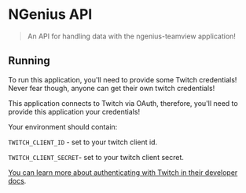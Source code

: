 # NGenius API
> An API for handling data with the ngenius-teamview application!

## Running

To run this application, you'll need to provide some Twitch credentials! 
Never fear though, anyone can get their own twitch credentials!

This application connects to Twitch via OAuth, therefore, you'll need to provide this application
your credentials!

Your environment should contain: 

`TWITCH_CLIENT_ID` - set to your twitch client id.

`TWITCH_CLIENT_SECRET`- set to your twitch client secret.

[You can learn more about authenticating with Twitch in their developer docs](https://dev.twitch.tv/docs/authentication/#types-of-tokens).
